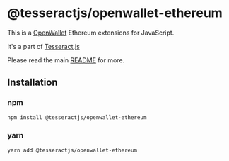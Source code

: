 # @tesseractjs/openwallet-ethereum

This is a [OpenWallet](https://github.com/tesseract-one/Tesseract.js/tree/master/packages/openwallet) Ethereum extensions for JavaScript.

It's a part of [Tesseract.js](https://github.com/tesseract-one/Tesseract.js)

Please read the main [README](https://github.com/tesseract-one/Tesseract.js/blob/master/README.md) for more.

## Installation

### npm

```bash
npm install @tesseractjs/openwallet-ethereum
```

### yarn

```bash
yarn add @tesseractjs/openwallet-ethereum
```